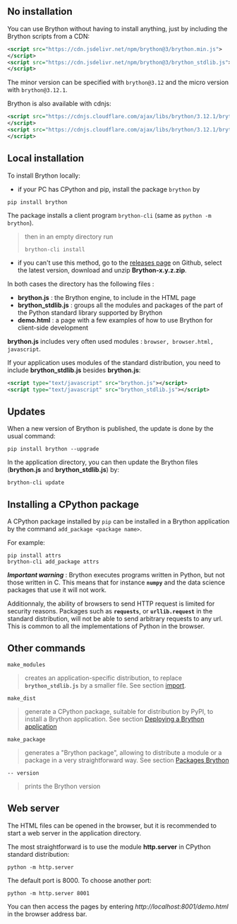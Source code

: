No installation
---------------
You can use Brython without having to install anything, just by including the
Brython scripts from a CDN:

```xml
<script src="https://cdn.jsdelivr.net/npm/brython@3/brython.min.js">
</script>
<script src="https://cdn.jsdelivr.net/npm/brython@3/brython_stdlib.js">
</script>
```

The minor version can be specified with `brython@3.12` and the micro version
with `brython@3.12.1`.

Brython is also available with cdnjs:

```xml
<script src="https://cdnjs.cloudflare.com/ajax/libs/brython/3.12.1/brython.min.js">
</script>
<script src="https://cdnjs.cloudflare.com/ajax/libs/brython/3.12.1/brython_stdlib.min.js">
</script>
```

Local installation
------------------

To install Brython locally:

- if your PC has CPython and pip, install the package `brython` by
```console
pip install brython
```

The package installs a client program `brython-cli` (same as `python -m brython`).

> then in an empty directory run
>```console
>brython-cli install
>```

- if you can't use this method, go to the [releases page](https://github.com/brython-dev/brython/releases)
on Github, select the latest version, download and unzip __Brython-x.y.z.zip__.

In both cases the directory has the following files :

- __brython.js__ : the Brython engine, to include in the HTML page
- __brython_stdlib.js__ : groups all the modules and packages of the part of
  the Python standard library supported by Brython
- __demo.html__ : a page with a few examples of how to use Brython for
  client-side development

__brython.js__ includes very often used modules : `browser, browser.html, javascript`.

If your application uses modules of the standard distribution, you need to
include __brython_stdlib.js__ besides __brython.js__:

```xml
<script type="text/javascript" src="brython.js"></script>
<script type="text/javascript" src="brython_stdlib.js"></script>
```

Updates
-------
When a new version of Brython is published, the update is done by the usual
command:

```console
pip install brython --upgrade
```

In the application directory, you can then update the Brython files
(__brython.js__ and __brython_stdlib.js__) by:

```console
brython-cli update
```

Installing a CPython package
----------------------------
A CPython package installed by `pip` can be installed in a Brython application
by the command `add_package <package name>`.

For example:
```console
pip install attrs
brython-cli add_package attrs
```

_**Important warning**_ : Brython executes programs written in Python, but not
those written in C. This means that for instance __`numpy`__ and the data
science packages that use it will not work.

Additionnaly, the ability of browsers to send HTTP request is limited for
security reasons. Packages such as __`requests`__, or __`urllib.request`__ in
the standard distribution, will not be able to send arbitrary requests to any 
url. This is common to all the implementations of Python in the browser.

Other commands
--------------

`make_modules`

> creates an application-specific distribution, to replace
> __`brython_stdlib.js`__ by a smaller file. See section
> [import](import.html).

`make_dist`

> generate a CPython package, suitable for distribution by PyPI, to install a
> Brython application. See section [Deploying a Brython application](deploy.html)

`make_package`

> generates a "Brython package", allowing to distribute a module or a package
> in a very straightforward way. See section [Packages Brython](brython-packages.html)

`-- version`

> prints the Brython version

Web server
----------
The HTML files can be opened in the browser, but it is recommended to
start a web server in the application directory.

The most straightforward is to use the module **http.server** in CPython
standard distribution:

```console
python -m http.server
```

The default port is 8000. To choose another port:

```console
python -m http.server 8001
```

You can then access the pages by entering _http://localhost:8001/demo.html_
in the browser address bar.